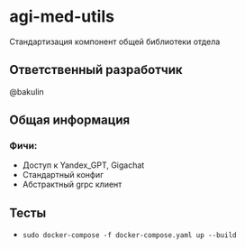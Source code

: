 # agi-med-utils

Стандартизация компонент общей библиотеки отдела

## Ответственный разработчик

@bakulin

## Общая информация

### Фичи: 

- Доступ к Yandex_GPT, Gigachat
- Стандартный конфиг
- Абстрактный grpc клиент

## Тесты

- `sudo docker-compose -f docker-compose.yaml up --build`

